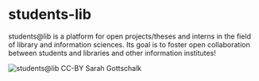 # students-lib
students@lib is a platform for open projects/theses and interns in the field of library and information sciences. Its goal is to foster open collaboration between students and libraries and other information institutes!

![students@lib](https://students.openbiblio.eu/wp-content/uploads/2019/03/cropped-logo_ganz_italic_at_gerade-1.png)
CC-BY Sarah Gottschalk

